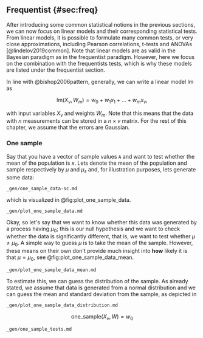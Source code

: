 ## Frequentist {#sec:freq}

After introducing some common statistical notions in the previous sections, we can now focus on linear models and their corresponding statistical tests.
From linear models, it is possible to formulate many common tests, or very close approximations, including Pearson correlations, t-tests and ANOVAs [@lindelov2019common].
Note that linear models are as valid in the Bayesian paradigm as in the frequentist paradigm.
However, here we focus on the combination with the frequentists tests, which is why these models are listed under the frequentist section.

In line with @bishop2006pattern, generally, we can write a linear model $\text{lm}$ as

$$ \text{lm}(X_{v}, W_{m}) = w_0 + w_1 x_1 + ... + w_m x_v, $$

with input variables $X_v$ and weights $W_m$.
Note that this means that the data with $n$ measurements can be stored in a $n \times v$ matrix.
For the rest of this chapter, we assume that the errors are Gaussian.

### One sample

Say that you have a vector of sample values `A` and want to test whether the mean of the population is $x$.
Lets denote the mean of the population and sample respectively by $\mu$ and $\mu_s$ and, for illustration purposes, lets generate some data:

```{.include}
_gen/one_sample_data-sc.md
```

which is visualized in @fig:plot_one_sample_data.

```{.include}
_gen/plot_one_sample_data.md
```

Okay, so let's say that we want to know whether this data was generated by a process having $\mu_0$; this is our null hypothesis and we want to check whether the data is significantly different, that is, we want to test whether $\mu \neq \mu_0$.
A simple way to guess $\mu$ is to take the mean of the sample.
However, these means on their own don't provide much insight into **how** likely it is that $\mu = \mu_0$, see @fig:plot_one_sample_data_mean.

```{.include}
_gen/plot_one_sample_data_mean.md
```

To estimate this, we can guess the distribution of the sample.
As already stated, we assume that data is generated from a normal distribution and we can guess the mean and standard deviation from the sample, as depicted in 

```{.include}
_gen/plot_one_sample_data_distribution.md
```


$$ \text{one\_sample}(X_v, W) = w_0 $$

```{.include}
_gen/one_sample_tests.md
```

